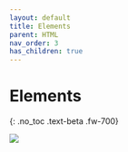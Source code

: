 ```yaml
---
layout: default
title: Elements
parent: HTML
nav_order: 3
has_children: true
---
```


# Elements
{: .no_toc .text-beta .fw-700}

![](https://gekdev.github.io/assets/images/blockorline.jpg)
